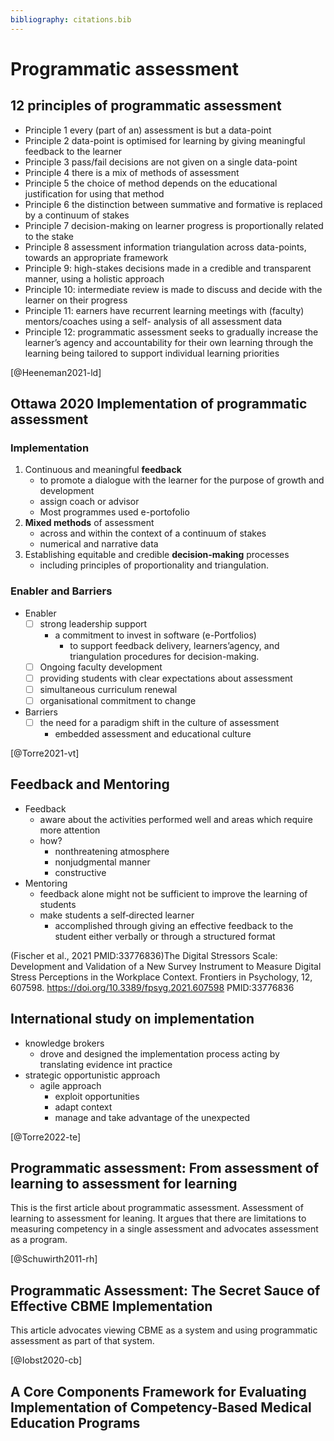 ```yaml
---
bibliography: citations.bib
---
```


# Programmatic  assessment

## 12 principles of programmatic assessment

- Principle 1 every (part of an) assessment is but a data-point
- Principle 2 data-point is optimised for learning by giving meaningful feedback to the learner
- Principle 3 pass/fail decisions are not given on a single data-point
- Principle 4 there is a mix of methods of assessment
- Principle 5 the choice of method depends on the educational justification for using that method
- Principle 6 the distinction between summative and formative is replaced by a continuum of stakes
- Principle 7 decision-making on learner progress is proportionally related to the stake
- Principle 8 assessment information triangulation across data-points, towards an appropriate framework
- Principle 9: high-stakes decisions made in a credible and transparent manner, using a holistic approach
- Principle 10: intermediate review is made to discuss and decide with the learner on their progress
- Principle 11: earners have recurrent learning meetings with (faculty) mentors/coaches using a self- analysis of all assessment data
- Principle 12: programmatic assessment seeks to gradually increase the learner’s agency and accountability for their own learning through the learning being tailored to support individual learning priorities

[@Heeneman2021-ld]

## Ottawa 2020 Implementation of programmatic assessment

### Implementation

1. Continuous and meaningful **feedback**
    - to promote a dialogue with the learner for the purpose of growth and development
    - assign coach or advisor
    - Most programmes used e-portofolio 
2. **Mixed methods** of assessment
    - across and within the context of a continuum of stakes
    - numerical and narrative data
3. Establishing equitable and credible **decision-making** processes
    - including principles of proportionality and triangulation.


### Enabler and Barriers

- Enabler
    - [ ] strong leadership support
        - a commitment to invest in software
(e-Portfolios) 
            - to support feedback delivery, learners’agency, and triangulation procedures for decision-making.
    - [ ] Ongoing faculty development
    - [ ] providing students with clear expectations about assessment
    - [ ] simultaneous curriculum renewal
    - [ ] organisational commitment to change
- Barriers
    - [ ] the need for a paradigm shift in the culture of assessment
        - embedded assessment and educational culture

[@Torre2021-vt]

## Feedback and Mentoring

- Feedback
  - aware about  the  activities  performed  well  and  areas  which  require  more  attention
  - how?
    - nonthreatening  atmosphere
    - nonjudgmental  manner
    - constructive
- Mentoring
  - feedback alone might not be sufficient to improve the learning of students
  - make students a self‑directed learner
    - accomplished  through  giving  an  effective  feedback  to  the  student  either  verbally  or  through a structured format

(Fischer et al., 2021 PMID:33776836)The Digital Stressors Scale: Development and Validation of a New Survey Instrument to Measure Digital Stress Perceptions in the Workplace Context. Frontiers in Psychology, 12, 607598. https://doi.org/10.3389/fpsyg.2021.607598 PMID:33776836

## International study on implementation

- knowledge brokers
  - drove and designed the implementation process acting by translating evidence int practice
- strategic opportunistic approach
  - agile approach
    - exploit opportunities
    - adapt context
    - manage and take advantage of the unexpected

[@Torre2022-te]

## Programmatic  assessment:  From  assessment of  learning  to  assessment  for  learning

This is the first article about programmatic assessment. Assessment of learning to assessment for leaning. It argues that there are limitations to measuring competency in a single assessment and advocates assessment as a program.

[@Schuwirth2011-rh]

## Programmatic Assessment: The Secret Sauce of Effective CBME Implementation

This article advocates viewing CBME as a system and using programmatic assessment as part of that system.

[@Iobst2020-cb]

## A Core Components Framework for Evaluating  Implementation of Competency-Based Medical  Education Programs